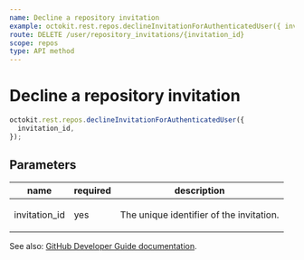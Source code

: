 ```yaml
---
name: Decline a repository invitation
example: octokit.rest.repos.declineInvitationForAuthenticatedUser({ invitation_id })
route: DELETE /user/repository_invitations/{invitation_id}
scope: repos
type: API method
---
```


# Decline a repository invitation

```js
octokit.rest.repos.declineInvitationForAuthenticatedUser({
  invitation_id,
});
```

## Parameters

<table>
  <thead>
    <tr>
      <th>name</th>
      <th>required</th>
      <th>description</th>
    </tr>
  </thead>
  <tbody>
    <tr><td>invitation_id</td><td>yes</td><td>

The unique identifier of the invitation.

</td></tr>
  </tbody>
</table>

See also: [GitHub Developer Guide documentation](https://docs.github.com/rest/reference/repos#decline-a-repository-invitation).
